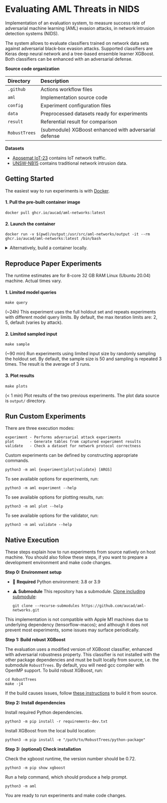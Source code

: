 # Evaluating AML Threats in NIDS

Implementation of an evaluation system, to measure success rate of adversarial machine learning (AML) evasion
attacks, in network intrusion detection systems (NIDS).

The system allows to evaluate classifiers trained on network data sets against adversarial black-box evasion attacks. 
Supported classifiers are Keras deep neural network and a tree-based ensemble learner XGBoost. 
Both classifiers can be enhanced with an adversarial defense.

**Source code organization**

| Directory     | Description                                           |
|:--------------|:------------------------------------------------------|
| `.github`     | Actions workflow files                                |
| `aml`         | Implementation source code                            |
| `config`      | Experiment configuration files                        |
| `data`        | Preprocessed datasets ready for experiments           |
| `result`      | Referential result for comparison                     |
| `RobustTrees` | (submodule) XGBoost enhanced with adversarial defense |

**Datasets**

- [Aposemat IoT-23](https://www.stratosphereips.org/datasets-iot23/) contains IoT network traffic.
- [UNSW-NB15](https://research.unsw.edu.au/projects/unsw-nb15-dataset) contains traditional network intrusion data.


## Getting Started

The easiest way to run experiments is with [Docker](https://docs.docker.com/engine/install/).

#### 1. Pull the pre-built container image

```
docker pull ghcr.io/aucad/aml-networks:latest
```

#### 2. Launch the container

```
docker run -v $(pwd)/output:/usr/src/aml-networks/output -it --rm ghcr.io/aucad/aml-networks:latest /bin/bash
```

<details>
<summary>Alternatively, build a container locally.</summary>

<br/>

*This build assumes amd64 host. Otherwise [build from source](#native-execution).*

Steps: Clone this repository, build a container, then launch the container.

```
git clone https://github.com/aucad/aml-networks.git

cd aml-networks && docker build -t aml-networks . & cd ..

docker run -v $(pwd)/output:/usr/src/aml-networks/output -it --rm aml-networks /bin/bash
```

</details>

## Reproduce Paper Experiments

The runtime estimates are for 8-core 32 GB RAM Linux (Ubuntu 20.04) machine. Actual times vary.

#### 1. Limited model queries 

```
make query
```

(~24h) This experiment uses the full holdout set and repeats experiments with different model query limits. 
By default, the max iteration limits are: 2, 5, default (varies by attack). 

#### 2. Limited sampled input 

```
make sample
```

(~90 min) Run experiments using limited input size by randomly sampling the holdout set. 
By default, the sample size is 50 and sampling is repeated 3 times. The result is the average of 3 runs.

#### 3. Plot results 

```
make plots
```

(< 1 min) Plot results of the two previous experiments. The plot data source is `output/` directory. 


## Run Custom Experiments

There are three execution modes:

```
experiment - Performs adversarial attack experiments
plot       - Generate tables from captured experiment results
validate   - Check a dataset for network protocol correctness
```

Custom experiments can be defined by constructing appropriate commands.

```
python3 -m aml {experiment|plot|validate} [ARGS]
```

To see available options for experiments, run:

```
python3 -m aml experiment --help
```

To see available options for plotting results, run:

```
python3 -m aml plot --help
```

To see available options for the validator, run:

```
python3 -m aml validate --help
```

## Native Execution

These steps explain how to run experiments from source natively on host machine.
You should also follow these steps, if you want to prepare a development environment and make code changes.

**Step 0: Environment setup**

- :snake: **Required** Python environment: 3.8 or 3.9

- :warning: **Submodule** This repository has a submodule. [Clone including submodule](https://stackoverflow.com/a/4438292):

  ```
  git clone --recurse-submodules https://github.com/aucad/aml-networks.git
  ```

This implementation is not compatible with Apple M1 machines due to underlying dependency (tensorflow-macos); and
although it does not prevent most experiments, some issues may surface periodically.

**Step 1: Build robust XGBoost**

The evaluation uses a modified version of XGBoost classifier, enhanced with adversarial robustness property. 
This classifier is not installed with the other package dependencies and must be built locally from source, i.e. the submodule `RobustTrees`.
By default, you will need gcc compiler with OpenMP support. 
To build robust XGBoost, run:

```
cd RobustTrees
make -j4
```

If the build causes issues, follow [these instructions](https://github.com/chenhongge/RobustTrees/tree/master/python-package#from-source) to build it from source.

**Step 2: Install dependencies**

Install required Python dependencies.

```
python3 -m pip install -r requirements-dev.txt
```

Install XGBoost from the local build location:

```
python3 -m pip install -e "/path/to/RobustTrees/python-package"
```

**Step 3: (optional) Check installation**


Check the xgboost runtime, the version number should be 0.72.

```
python3 -m pip show xgboost
```

Run a help command, which should produce a help prompt.

```
python3 -m aml
```

You are ready to run experiments and make code changes. 
